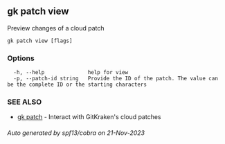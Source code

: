 ## gk patch view

Preview changes of a cloud patch

```
gk patch view [flags]
```

### Options

```
  -h, --help              help for view
  -p, --patch-id string   Provide the ID of the patch. The value can be the complete ID or the starting characters
```

### SEE ALSO

* [gk patch](gk_patch.md)	 - Interact with GitKraken's cloud patches

###### Auto generated by spf13/cobra on 21-Nov-2023
